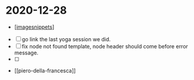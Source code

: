 # 2020-12-28

- [[imagesnippets]]
- [ ] go link the last yoga session we did.
- [ ] fix node not found template, node header should come before error message.
- [ ] 
- [[piero-della-francesca]]

[//begin]: # "Autogenerated link references for markdown compatibility"
[imagesnippets]: ../imagesnippets "Imagesnippets"
[//end]: # "Autogenerated link references"